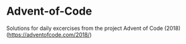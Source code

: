 # Advent-of-Code
Solutions for daily excercises from the project Advent of Code (2018) (https://adventofcode.com/2018/)
